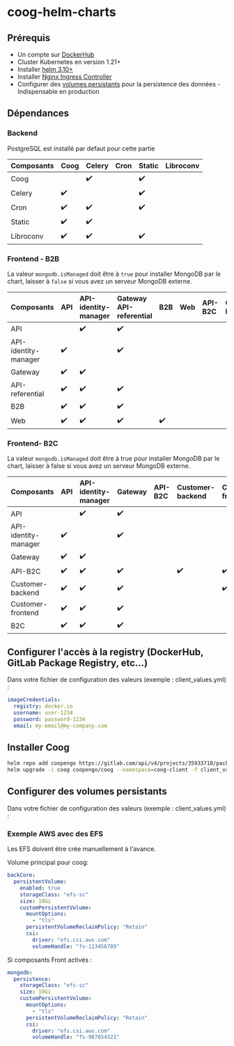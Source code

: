 # coog-helm-charts
## Prérequis

- Un compte sur [DockerHub](https://hub.docker.com/)
- Cluster Kubernetes en version 1.21+
- Installer [helm 3.10+](https://helm.sh/)
- Installer [Nginx Ingress Controller](https://kubernetes.github.io/ingress-nginx/deploy/)
- Configurer des [volumes persistants](https://kubernetes.io/fr/docs/concepts/storage/persistent-volumes/) pour la persistence des données - Indispensable en production

## Dépendances
### Backend

PostgreSQL est installé par defaut pour cette partie

| Composants | Coog               | Celery             | Cron               | Static             | Libroconv |
| :--------- | :----------------- | :----------------- | :----------------- | :----------------- | :-------- |
| Coog       |                    | :heavy_check_mark: |                    | :heavy_check_mark: |           |
| Celery     | :heavy_check_mark: |                    |                    | :heavy_check_mark: |           |
| Cron       | :heavy_check_mark: | :heavy_check_mark: |                    | :heavy_check_mark: |           |
| Static     | :heavy_check_mark: | :heavy_check_mark: |                    |                    |           |
| Libroconv  | :heavy_check_mark: | :heavy_check_mark: |                    | :heavy_check_mark: |           |

### Frontend - B2B

La valeur `mongodb.isManaged` doit être à `true` pour installer MongoDB par le chart, laisser à `false` si vous avez un serveur MongoDB externe.

| Composants           | API                | API-identity-manager | Gateway API-referential | B2B                | Web | API-B2C | Customer-backend | Customer-frontend | B2C |
| :------------------- | :----------------- | :------------------- | :---------------------- | :----------------- | :-- | :------ | :--------------- | :---------------- | :-- |
| API                  |                    | :heavy_check_mark:   | :heavy_check_mark:      |                    |     |         |                  |                   |     |
| API-identity-manager | :heavy_check_mark: |                      | :heavy_check_mark:      |                    |     |         |                  |                   |     |
| Gateway              | :heavy_check_mark: | :heavy_check_mark:   |                         |                    |     |         |                  |                   |     |
| API-referential      | :heavy_check_mark: | :heavy_check_mark:   | :heavy_check_mark:      |                    |     |         |                  |                   |     |
| B2B                  | :heavy_check_mark: | :heavy_check_mark:   | :heavy_check_mark:      |                    |     |         |                  |                   |     |
| Web                  | :heavy_check_mark: | :heavy_check_mark:   | :heavy_check_mark:      | :heavy_check_mark: |     |         |                  |                   |     |

### Frontend- B2C

La valeur `mongodb.isManaged` doit être à true pour installer MongoDB par le chart, laisser à false si vous avez un serveur MongoDB externe.

| Composants           | API                | API-identity-manager | Gateway            | API-B2C | Customer-backend   | Customer-frontend  | B2C |
| :------------------- | :----------------- | :------------------- | :----------------- | :------ | :----------------- | :----------------- | :-- |
| API                  |                    | :heavy_check_mark:   | :heavy_check_mark: |         |                    |                    |     |
| API-identity-manager | :heavy_check_mark: |                      | :heavy_check_mark: |         |                    |                    |     |
| Gateway              | :heavy_check_mark: | :heavy_check_mark:   |                    |         |                    |                    |     |
| API-B2C              | :heavy_check_mark: | :heavy_check_mark:   | :heavy_check_mark: |         | :heavy_check_mark: | :heavy_check_mark: |     |
| Customer-backend     | :heavy_check_mark: | :heavy_check_mark:   | :heavy_check_mark: |         |                    | :heavy_check_mark: |     |
| Customer-frontend    | :heavy_check_mark: | :heavy_check_mark:   | :heavy_check_mark: |         |                    |                    |     |
| B2C                  | :heavy_check_mark: | :heavy_check_mark:   | :heavy_check_mark: |         |                    |                    |     |

## Configurer l'accès à la registry (DockerHub, GitLab Package Registry, etc...)

Dans votre fichier de configuration des valeurs (exemple : client_values.yml) :

```yaml
imageCredentials:
  registry: docker.io
  username: user-1234
  password: password-1234
  email: my-email@my-company.com
```

## Installer Coog

```bash
helm repo add coopengo https://gitlab.com/api/v4/projects/35933718/packages/helm/stable
helm upgrade -i coog coopengo/coog --namespace=coog-client -f client_values.yml
```
## Configurer des volumes persistants

Dans votre fichier de configuration des valeurs (exemple : client_values.yml) :

### Exemple AWS avec des EFS

Les EFS doivent être crée manuellement à l'avance.

Volume principal pour coog:
```yaml
backCore:
  persistentVolume:
    enabled: true
    storageClass: "efs-sc"
    size: 10Gi
    customPersistentVolume:
      mountOptions:
        - "tls"
      persistentVolumeReclaimPolicy: "Retain"
      csi:
        driver: "efs.csi.aws.com"
        volumeHandle: "fs-123456789"
```

Si composants Front activés :
```yaml
mongodb:
  persistence:
    storageClass: "efs-sc"
    size: 10Gi
    customPersistentVolume:
      mountOptions:
        - "tls"
      persistentVolumeReclaimPolicy: "Retain"
      csi:
        driver: "efs.csi.aws.com"
        volumeHandle: "fs-987654321"
```
